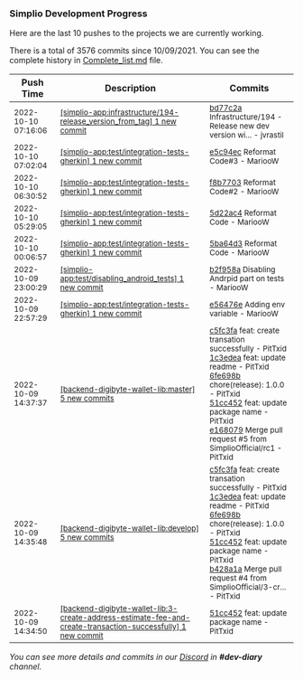 
### Simplio Development Progress

Here are the last 10 pushes to the projects we are currently working.

There is a total of 3576 commits since 10/09/2021. You can see the complete history in
 [Complete_list.md](Complete_list.md) file.

| Push Time | Description | Commits |
| --- | --- | --- |
| <sub>2022-10-10 07:16:06</sub> | <sub>[[simplio-app:infrastructure/194\-release\_version\_from\_tag] 1 new commit](https://github.com/SimplioOfficial/simplio-app/commit/bd77c2acab6a6484078908d2e57ff42a16188562)</sub> | <sub>[bd77c2a](https://github.com/SimplioOfficial/simplio-app/commit/bd77c2acab6a6484078908d2e57ff42a16188562) Infrastructure/194 - Release new dev version wi... - jvrastil</sub> |
| <sub>2022-10-10 07:02:04</sub> | <sub>[[simplio-app:test/integration\-tests\-gherkin] 1 new commit](https://github.com/SimplioOfficial/simplio-app/commit/e5c94ecc5cf6a0844d85c01a3bfc3264815cbe9e)</sub> | <sub>[e5c94ec](https://github.com/SimplioOfficial/simplio-app/commit/e5c94ecc5cf6a0844d85c01a3bfc3264815cbe9e) Reformat Code#3 - MariooW</sub> |
| <sub>2022-10-10 06:30:52</sub> | <sub>[[simplio-app:test/integration\-tests\-gherkin] 1 new commit](https://github.com/SimplioOfficial/simplio-app/commit/f8b7703df5dbc66b79dc13face0633a4ec835214)</sub> | <sub>[f8b7703](https://github.com/SimplioOfficial/simplio-app/commit/f8b7703df5dbc66b79dc13face0633a4ec835214) Reformat Code#2 - MariooW</sub> |
| <sub>2022-10-10 05:29:05</sub> | <sub>[[simplio-app:test/integration\-tests\-gherkin] 1 new commit](https://github.com/SimplioOfficial/simplio-app/commit/5d22ac4e7e1a2450beb6543a55e5ea15d8bb8ea7)</sub> | <sub>[5d22ac4](https://github.com/SimplioOfficial/simplio-app/commit/5d22ac4e7e1a2450beb6543a55e5ea15d8bb8ea7) Reformat Code - MariooW</sub> |
| <sub>2022-10-10 00:06:57</sub> | <sub>[[simplio-app:test/integration\-tests\-gherkin] 1 new commit](https://github.com/SimplioOfficial/simplio-app/commit/5ba64d3c250a9ccdc798ea186f82353bb6e91e73)</sub> | <sub>[5ba64d3](https://github.com/SimplioOfficial/simplio-app/commit/5ba64d3c250a9ccdc798ea186f82353bb6e91e73) Reformat Code - MariooW</sub> |
| <sub>2022-10-09 23:00:29</sub> | <sub>[[simplio-app:test/disabling\_android\_tests] 1 new commit](https://github.com/SimplioOfficial/simplio-app/commit/b2f958acb6e55db3624eb0b31d0cd5c72a5abc8c)</sub> | <sub>[b2f958a](https://github.com/SimplioOfficial/simplio-app/commit/b2f958acb6e55db3624eb0b31d0cd5c72a5abc8c) Disabling Andrpid part on tests - MariooW</sub> |
| <sub>2022-10-09 22:57:29</sub> | <sub>[[simplio-app:test/integration\-tests\-gherkin] 1 new commit](https://github.com/SimplioOfficial/simplio-app/commit/e56476e1891a4b50c3804f9db48e722241a97443)</sub> | <sub>[e56476e](https://github.com/SimplioOfficial/simplio-app/commit/e56476e1891a4b50c3804f9db48e722241a97443) Adding env variable - MariooW</sub> |
| <sub>2022-10-09 14:37:37</sub> | <sub>[[backend-digibyte-wallet-lib:master] 5 new commits](https://github.com/SimplioOfficial/backend-digibyte-wallet-lib/compare/38a7079212c9...e16807920679)</sub> | <sub>[c5fc3fa](https://github.com/SimplioOfficial/backend-digibyte-wallet-lib/commit/c5fc3fa84774cb8a097cdf67662d0753b2b6edc8) feat: create transation successfully - PitTxid<br>[1c3edea](https://github.com/SimplioOfficial/backend-digibyte-wallet-lib/commit/1c3edea5eb238857fbbc65e62b98bde5a954fb43) feat: update readme - PitTxid<br>[6fe698b](https://github.com/SimplioOfficial/backend-digibyte-wallet-lib/commit/6fe698b1a06524f637c93e64fe7f51b70371f10e) chore(release): 1.0.0 - PitTxid<br>[51cc452](https://github.com/SimplioOfficial/backend-digibyte-wallet-lib/commit/51cc45225b6a504e7ae8d0b2c19c9ca55c3e9968) feat: update package name - PitTxid<br>[e168079](https://github.com/SimplioOfficial/backend-digibyte-wallet-lib/commit/e16807920679ade3f61bb937b8c575bbd8602859) Merge pull request #5 from SimplioOfficial/rc1 - PitTxid</sub> |
| <sub>2022-10-09 14:35:48</sub> | <sub>[[backend-digibyte-wallet-lib:develop] 5 new commits](https://github.com/SimplioOfficial/backend-digibyte-wallet-lib/compare/38a7079212c9...b428a1aee9ba)</sub> | <sub>[c5fc3fa](https://github.com/SimplioOfficial/backend-digibyte-wallet-lib/commit/c5fc3fa84774cb8a097cdf67662d0753b2b6edc8) feat: create transation successfully - PitTxid<br>[1c3edea](https://github.com/SimplioOfficial/backend-digibyte-wallet-lib/commit/1c3edea5eb238857fbbc65e62b98bde5a954fb43) feat: update readme - PitTxid<br>[6fe698b](https://github.com/SimplioOfficial/backend-digibyte-wallet-lib/commit/6fe698b1a06524f637c93e64fe7f51b70371f10e) chore(release): 1.0.0 - PitTxid<br>[51cc452](https://github.com/SimplioOfficial/backend-digibyte-wallet-lib/commit/51cc45225b6a504e7ae8d0b2c19c9ca55c3e9968) feat: update package name - PitTxid<br>[b428a1a](https://github.com/SimplioOfficial/backend-digibyte-wallet-lib/commit/b428a1aee9ba10b0dad999ec1a9a070863a1b688) Merge pull request #4 from SimplioOfficial/3-cr... - PitTxid</sub> |
| <sub>2022-10-09 14:34:50</sub> | <sub>[[backend-digibyte-wallet-lib:3\-create\-address\-estimate\-fee\-and\-create\-transaction\-successfully] 1 new commit](https://github.com/SimplioOfficial/backend-digibyte-wallet-lib/commit/51cc45225b6a504e7ae8d0b2c19c9ca55c3e9968)</sub> | <sub>[51cc452](https://github.com/SimplioOfficial/backend-digibyte-wallet-lib/commit/51cc45225b6a504e7ae8d0b2c19c9ca55c3e9968) feat: update package name - PitTxid</sub> |

_You can see more details and commits in our [Discord](https://discord.gg/aKhjuwZmdP) in **#dev-diary** channel._
